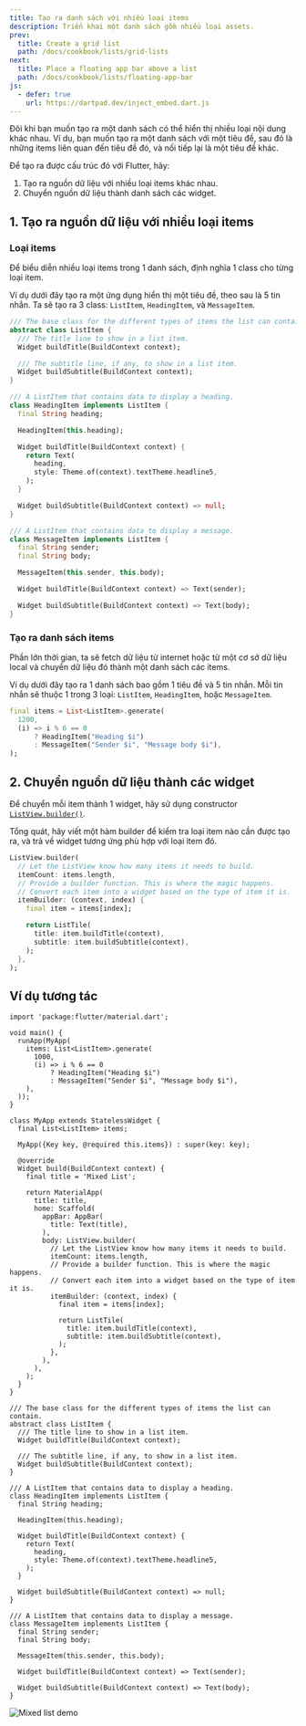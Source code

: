 ```yaml
---
title: Tạo ra danh sách với nhiều loại items
description: Triển khai một danh sách gồm nhiều loại assets.
prev:
  title: Create a grid list
  path: /docs/cookbook/lists/grid-lists
next:
  title: Place a floating app bar above a list
  path: /docs/cookbook/lists/floating-app-bar
js:
  - defer: true
    url: https://dartpad.dev/inject_embed.dart.js
---
```


Đôi khi bạn muốn tạo ra một danh sách có thể hiển thị nhiều loại nội dung khác
nhau. Ví dụ, bạn muốn tạo ra một danh sách với một tiêu đề, sau đó là những items
liên quan đến tiêu đề đó, và nối tiếp lại là một tiêu đề khác.

Để tạo ra được cấu trúc đó với Flutter, hãy:

  1. Tạo ra nguồn dữ liệu với nhiều loại items khác nhau.
  2. Chuyển nguồn dữ liệu thành danh sách các widget.

## 1. Tạo ra nguồn dữ liệu với nhiều loại items

### Loại items

Để biểu diễn nhiều loại items trong 1 danh sách, định nghĩa 1 class cho từng loại item.

Ví dụ dưới đây tạo ra một ứng dụng hiển thị một tiêu đề, theo sau là 5 tin nhắn.
Ta sẽ tạo ra 3 class: `ListItem`, `HeadingItem`, và `MessageItem`.

```dart
/// The base class for the different types of items the list can contain.
abstract class ListItem {
  /// The title line to show in a list item.
  Widget buildTitle(BuildContext context);

  /// The subtitle line, if any, to show in a list item.
  Widget buildSubtitle(BuildContext context);
}

/// A ListItem that contains data to display a heading.
class HeadingItem implements ListItem {
  final String heading;

  HeadingItem(this.heading);

  Widget buildTitle(BuildContext context) {
    return Text(
      heading,
      style: Theme.of(context).textTheme.headline5,
    );
  }

  Widget buildSubtitle(BuildContext context) => null;
}

/// A ListItem that contains data to display a message.
class MessageItem implements ListItem {
  final String sender;
  final String body;

  MessageItem(this.sender, this.body);

  Widget buildTitle(BuildContext context) => Text(sender);

  Widget buildSubtitle(BuildContext context) => Text(body);
}
```

### Tạo ra danh sách items

Phần lớn thời gian, ta sẽ fetch dữ liệu từ internet hoặc từ một cơ sở dữ liệu
local và chuyển dữ liệu đó thành một danh sách các items.

Ví dụ dưới đây tạo ra 1 danh sách bao gồm 1 tiêu đề và 5 tin nhắn. Mỗi tin nhắn
sẽ thuộc 1 trong 3 loại: `ListItem`, `HeadingItem`, hoặc `MessageItem`.

<!-- skip -->
```dart
final items = List<ListItem>.generate(
  1200,
  (i) => i % 6 == 0
      ? HeadingItem("Heading $i")
      : MessageItem("Sender $i", "Message body $i"),
);
```

## 2. Chuyển nguồn dữ liệu thành các widget

Để chuyển mỗi item thành 1 widget, hãy sử dụng constructor [`ListView.builder()`][].

Tổng quát, hãy viết một hàm builder để kiểm tra loại item nào cần được tạo ra, và
trả về widget tương ứng phù hợp với loại item đó.

<!-- skip -->
```dart
ListView.builder(
  // Let the ListView know how many items it needs to build.
  itemCount: items.length,
  // Provide a builder function. This is where the magic happens.
  // Convert each item into a widget based on the type of item it is.
  itemBuilder: (context, index) {
    final item = items[index];

    return ListTile(
      title: item.buildTitle(context),
      subtitle: item.buildSubtitle(context),
    );
  },
);
```

## Ví dụ tương tác

```run-dartpad:theme-light:mode-flutter:run-true:width-100%:height-600px:split-60:ga_id-interactive_example
import 'package:flutter/material.dart';

void main() {
  runApp(MyApp(
    items: List<ListItem>.generate(
      1000,
      (i) => i % 6 == 0
          ? HeadingItem("Heading $i")
          : MessageItem("Sender $i", "Message body $i"),
    ),
  ));
}

class MyApp extends StatelessWidget {
  final List<ListItem> items;

  MyApp({Key key, @required this.items}) : super(key: key);

  @override
  Widget build(BuildContext context) {
    final title = 'Mixed List';

    return MaterialApp(
      title: title,
      home: Scaffold(
        appBar: AppBar(
          title: Text(title),
        ),
        body: ListView.builder(
          // Let the ListView know how many items it needs to build.
          itemCount: items.length,
          // Provide a builder function. This is where the magic happens.
          // Convert each item into a widget based on the type of item it is.
          itemBuilder: (context, index) {
            final item = items[index];

            return ListTile(
              title: item.buildTitle(context),
              subtitle: item.buildSubtitle(context),
            );
          },
        ),
      ),
    );
  }
}

/// The base class for the different types of items the list can contain.
abstract class ListItem {
  /// The title line to show in a list item.
  Widget buildTitle(BuildContext context);

  /// The subtitle line, if any, to show in a list item.
  Widget buildSubtitle(BuildContext context);
}

/// A ListItem that contains data to display a heading.
class HeadingItem implements ListItem {
  final String heading;

  HeadingItem(this.heading);

  Widget buildTitle(BuildContext context) {
    return Text(
      heading,
      style: Theme.of(context).textTheme.headline5,
    );
  }

  Widget buildSubtitle(BuildContext context) => null;
}

/// A ListItem that contains data to display a message.
class MessageItem implements ListItem {
  final String sender;
  final String body;

  MessageItem(this.sender, this.body);

  Widget buildTitle(BuildContext context) => Text(sender);

  Widget buildSubtitle(BuildContext context) => Text(body);
}
```

<noscript>
  <img src="/images/cookbook/mixed-list.png" alt="Mixed list demo" class="site-mobile-screenshot" />
</noscript>


[`ListView.builder()`]: {{site.api}}/flutter/widgets/ListView/ListView.builder.html
